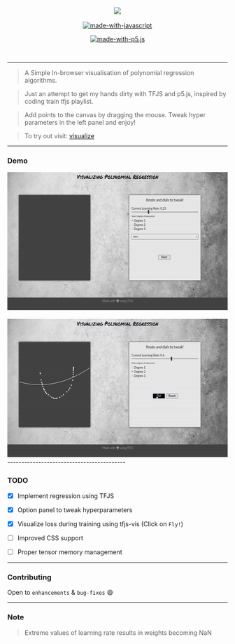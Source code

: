 <div align = "center">
<img src="https://image.flaticon.com/icons/png/512/1700/premium/1700483.png" width=200px/>
</div>


<div align="center">


[![made-with-javascript](https://img.shields.io/badge/Made%20with-tensorflow.js-orange.svg)](https://js.tensorflow.org/)

[![made-with-p5.js](https://img.shields.io/badge/Made%20with-p5.js-pink.svg)](https://p5js.org/)


<br>



</div>

------------------------------------------

> A Simple In-browser visualisation of polynomial regression algorithms.

> Just an attempt to get my hands dirty with TFJS and p5.js, inspired by coding train tfjs playlist.

> Add points to the canvas by dragging the mouse. Tweak hyper parameters in the left panel and enjoy!

> To try out visit: [visualize](https://visualize-regression.surge.sh)

------------------------------------------
### Demo

<img width="600" height="315" src="assets/demo1.gif">
<br>
<br>
<img width="600" height="315" src="assets/demo2.gif">
------------------------------------------

### TODO
- [x] Implement regression using TFJS
- [x] Option panel to tweak hyperparameters
- [x] Visualize loss during training using tfjs-vis (Click on `Fly!`)
- [ ] Improved CSS support
- [ ] Proper tensor memory management



------------------------------------------
### Contributing
 Open to `enhancements` & `bug-fixes` :smile: 

------------------------------------------
### Note

> Extreme values of learning rate results in weights becoming NaN

